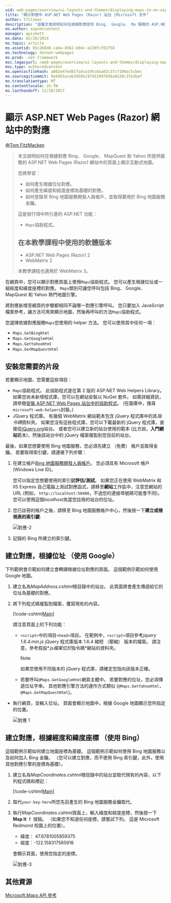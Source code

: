 ```yaml
---
uid: web-pages/overview/ui-layouts-and-themes/displaying-maps-in-an-aspnet-web-pages-site
title: "顯示對應中 ASP.NET Web Pages (Razor) 站台 |Microsoft 文件"
author: tfitzmac
description: "這篇文章說明如何在根據對應提供 Bing、 Google、 Ma 服務的 ASP.NET Web Pages (Razor) 網站中的頁面上顯示互動式地圖..."
ms.author: aspnetcontent
manager: wpickett
ms.date: 02/20/2014
ms.topic: article
ms.assetid: b5c268dd-ca6a-4562-b94c-a220fcf01f58
ms.technology: dotnet-webpages
ms.prod: .net-framework
msc.legacyurl: /web-pages/overview/ui-layouts-and-themes/displaying-maps-in-an-aspnet-web-pages-site
msc.type: authoredcontent
ms.openlocfilehash: a802e4fed81fadca195c8aa83c37c7100ac5cbec
ms.sourcegitcommit: 9a9483aceb34591c97451997036a9120c3fe2baf
ms.translationtype: MT
ms.contentlocale: zh-TW
ms.lasthandoff: 11/10/2017
---
```

<a name="displaying-maps-in-an-aspnet-web-pages-razor-site"></a>顯示 ASP.NET Web Pages (Razor) 網站中的對應
====================
由[Tom FitzMacken](https://github.com/tfitzmac)

> 本文說明如何在根據對應 Bing、 Google、 MapQuest 和 Yahoo 所提供服務的 ASP.NET Web Pages (Razor) 網站中的頁面上顯示互動式地圖。
> 
> 您將學習：
> 
> - 如何產生根據位址對應。
> - 如何產生緯度和經度座標為基礎的對應。
> - 如何登錄至 Bing 地圖服務開發人員帳戶，並取得要用於 Bing 地圖服務金鑰。
> 
> 這是發行項中所引進的 ASP.NET 功能：
> 
> - `Maps`協助程式。
>   
> 
> ## <a name="software-versions-used-in-the-tutorial"></a>在本教學課程中使用的軟體版本
> 
> 
> - ASP.NET Web Pages (Razor) 2
> - WebMatrix 2
>   
> 
> 本教學課程也適用於 WebMatrix 3。


在網頁中，您可以顯示對應頁面上使用`Maps`協助程式。 您可以產生根據位址或一組經度和緯度座標的對應。 `Maps`類別可讓您呼叫包括 Bing、 Google、 MapQuest 和 Yahoo 熱門地圖引擎。

將對應新增至網頁的步驟都相同不論哪一對應引擎呼叫。 您只要加入 JavaScript 檔案參考，讓方法可用來顯示地圖，然後再呼叫的方法`Maps`協助程式。

您選擇依據對應服務`Maps`您使用的 helper 方法。 您可以使用其中任何一項：

- `Maps.GetBingHtml`
- `Maps.GetGoogleHtml`
- `Maps.GetYahooHtml`
- `Maps.GetMapQuestHtml`

## <a name="installing-the-pieces-you-need"></a>安裝您需要的片段

若要顯示地圖，您需要這些項目：

- `Maps`協助程式。 此協助程式是在第 2 版的 ASP.NET Web Helpers Library。 如果您尚未新增程式庫，您可以在網站安裝以 NuGet 套件。 如需詳細資訊，請參閱[安裝 ASP.NET Web Pages 站台中的協助程式](https://go.microsoft.com/fwlink/?LinkId=252372)。 (在圖庫中，搜尋`microsoft-web-helpers`封裝。)
- JQuery 程式庫。 有幾個 WebMatrix 網站範本包含 jQuery 程式庫中的其*指令碼*資料夾。 如果您沒有這些程式庫，您可以下載最新的 jQuery 程式庫，直接從[jQuery.org](http://jQuery.org)站台。 或者您可以建立新的站台使用的範本 (比方說，**入門網站**範本)，然後該站台中的 jQuery 檔案複製到您目前的站台。

最後，如果您想要使用 Bing 地圖服務，您必須先建立 （免費） 帳戶並取得金鑰。 若要取得索引鍵，請遵循下列步驟：

1. 在建立帳戶[Bing 地圖服務開發人員帳戶](https://www.microsoft.com/maps/developers/web.aspx)。 您必須具有 Microsoft 帳戶 (Windows Live ID)。

    您可以指定您想要使用的索引鍵**評估/測試**。 如果您正在使用 WebMatrix 和 IIS Express 自己電腦上測試對應函式，請移至**網站**工作區中，注意您網站的 URL (例如， `http://localhost:50408`，不過您的連接埠號碼可能會不同)。 您可以使用這個*localhost*為當您註冊的站台的位址。
2. 您已註冊的帳戶之後，請移至 Bing 地圖服務帳戶中心，然後按一下**建立或檢視表的索引鍵**:

    ![對應-2](displaying-maps-in-an-aspnet-web-pages-site/_static/image1.png)
3. 記錄的 Bing 所建立的索引鍵。

## <a name="creating-a-map-based-on-an-address-using-google"></a>建立對應，根據位址 （使用 Google）

下列範例會示範如何建立會轉譯根據位址對應的頁面。 這個範例示範如何使用 Google 地圖。

1. 建立名為*MapAddress.cshtml*根目錄中的站台。 此頁面將會產生傳遞給它的位址為基礎的對應。
2. 將下列程式碼複製到檔案，覆寫現有的內容。

    [!code-cshtml[Main](displaying-maps-in-an-aspnet-web-pages-site/samples/sample1.cshtml)]

    請注意頁面上的下列功能：

    - `<script>`中的項目`<head>`項目。 在範例中，`<script>`項目參考*jquery 1.6.4.min.js* jQuery 程式庫版本 1.6.4 縮短 （壓縮） 版本的檔案。 請注意，參考假設*.js*檔案位於*指令碼*網站的資料夾。 

        > [!NOTE]
        > 如果您使用不同版本的 jQuery 程式庫，請確定您指向該版本正確。
    - 若要呼叫`@Maps.GetGoogleHtml`網頁主體中。 若要對應的位址，您必須傳遞位址字串。 其他對應引擎方法的運作方式類似 (`@Maps.GetYahooHtml`， `@Maps.GetMapQuestHtml`)。
- 執行網頁，並輸入位址。 頁面會顯示地圖中，根據 Google 地圖顯示您所指定的位置。

    ![對應 1](displaying-maps-in-an-aspnet-web-pages-site/_static/image2.png)

## <a name="creating-a-map-based-on-latitude-and-longitude-coordinates-using-bing"></a>建立對應，根據經度和緯度座標 （使用 Bing）

這個範例示範如何建立地圖座標為基礎。 這個範例示範如何使用 Bing 地圖服務以及如何加入 Bing 金鑰。 （您可以建立對應，而不使用 Bing 索引鍵，此外，使用其他對應引擎的座標為基礎）。

1. 建立名為*MapCoordinates.cshtml*根目錄中的站台並取代現有的內容，以下列程式碼和標記：

    [!code-cshtml[Main](displaying-maps-in-an-aspnet-web-pages-site/samples/sample2.cshtml)]
2. 取代`your-key-here`所您先前產生的 Bing 地圖服務金鑰取代。
3. 執行*MapCoordinates.cshtml*頁面上，輸入緯度和經度座標，然後按一下**Map It ！** 按鈕。 （如果您不知道任何座標，請嘗試下列。 這是 Microsoft Redmond 校園上的位置）。

    - 緯度： 47.6781005859375
    - 經度：-122.158317565918

    會顯示頁面，使用您指定的座標。

    ![對應-3](displaying-maps-in-an-aspnet-web-pages-site/_static/image3.png)

<a id="Additional_Resources"></a>
## <a name="additional-resources"></a>其他資源


[Microsoft.Maps API 參考](https://msdn.microsoft.com/en-us/library/gg427611.aspx)

